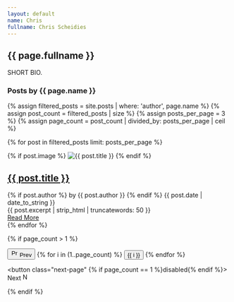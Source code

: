 ```yaml
---
layout: default
name: Chris
fullname: Chris Scheidies
---
```


<h2 class="page-heading"> {{ page.fullname }} </h2>
SHORT BIO.

<div>
<h3>Posts by {{ page.name }}</h3>
  <div class="post-list">
  {% assign filtered_posts = site.posts | where: 'author', page.name %}
  {% assign post_count = filtered_posts | size %}
  {% assign posts_per_page = 3 %}
  {% assign page_count = post_count | divided_by: posts_per_page | ceil %}
  
  {% for post in filtered_posts limit: posts_per_page %}
    <article class="post-preview">
      <div class="post-image">
        {% if post.image %}
          <img src="{{ site.baseurl }}{{ post.image }}" alt="{{ post.title }}">
        {% endif %}
      </div>
      <h2 class="post-title">
        <a href="{{ site.baseurl }}{{ post.url }}">{{ post.title }}</a>
      </h2>
      <div class="post-meta">
        {% if post.author %}
          <span class="post-author">by {{ post.author }}</span>
        {% endif %}
        <span class="post-date">{{ post.date | date_to_string }}</span>
      </div>
      <div class="post-excerpt">
        {{ post.excerpt | strip_html | truncatewords: 50 }}
      </div>
      <a href="{{ site.baseurl }}{{ post.url }}" class="read-more">Read More</a>
    </article>
  {% endfor %}
  </div>

  {% if page_count > 1 %}
  <div class="post-pagination">
    <button class="prev-page" {% if page_count == 1 %}disabled{% endif %}>
      <img src="{{ site.baseurl }}/assets/img/icons/prev.png" alt="Previous" height="16" /> Prev
    </button>
    
  <span class="page-numbers">
      {% for i in (1..page_count) %}
        <button class="page-number" data-page="{{ i }}">{{ i }}</button>
      {% endfor %}
    </span>
    
  <button class="next-page" {% if page_count == 1 %}disabled{% endif %}>
      Next <img src="{{ site.baseurl }}/assets/img/icons/next.png" alt="Next" height="16" />
    </button>
  </div>
  {% endif %}
